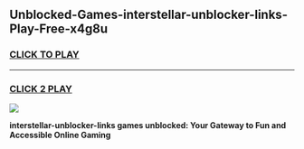 
## Unblocked-Games-interstellar-unblocker-links-Play-Free-x4g8u
<h3>
<a href="https://premium76.site?title=interstellar-unblocker-links&ref=18A1">CLICK TO PLAY</a></h3>
<hr>

<h3>
<a href="https://premium76.site?title=interstellar-unblocker-links&ref=18A1">CLICK 2 PLAY</a>
  
</h3>

<a href="https://premium76.site?title=interstellar-unblocker-links&ref=18A1"><img src="https://clearcache.store/games.png"></a>


**interstellar-unblocker-links games unblocked: Your Gateway to Fun and Accessible Online Gaming**
